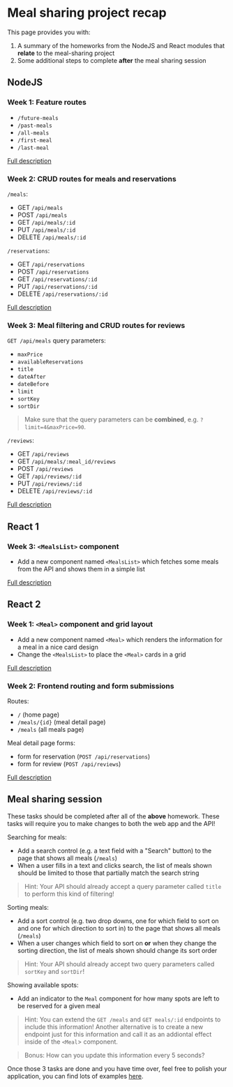 # Meal sharing project recap

This page provides you with:
1. A summary of the homeworks from the NodeJS and React modules that **relate** to the meal-sharing project
2. Some additional steps to complete **after** the meal sharing session

## NodeJS 

### Week 1: Feature routes

- `/future-meals`
- `/past-meals`
- `/all-meals`
- `/first-meal`
- `/last-meal`

[Full description](https://github.com/HackYourFuture-CPH/node.js/blob/main/week1/homework/readme.md#meal-sharing-endpoints)

### Week 2: CRUD routes for meals and reservations

`/meals`:
- GET `/api/meals`
- POST `/api/meals`
- GET `/api/meals/:id`
- PUT `/api/meals/:id`
- DELETE `/api/meals/:id`

`/reservations`:
- GET `/api/reservations`
- POST `/api/reservations`
- GET `/api/reservations/:id`
- PUT `/api/reservations/:id`
- DELETE `/api/reservations/:id`

[Full description](https://github.com/HackYourFuture-CPH/node.js/blob/main/week2/homework/readme.md#meal-sharing-endpoints)

### Week 3: Meal filtering and CRUD routes for reviews

`GET /api/meals` query parameters:
- `maxPrice`
- `availableReservations`
- `title`
- `dateAfter`
- `dateBefore`
- `limit`
- `sortKey`
- `sortDir`

> Make sure that the query parameters can be **combined**, e.g. `?limit=4&maxPrice=90`.

`/reviews`:
- GET `/api/reviews`
- GET `/api/meals/:meal_id/reviews`
- POST `/api/reviews`
- GET `/api/reviews/:id`
- PUT `/api/reviews/:id`
- DELETE `/api/reviews/:id`

[Full description](https://github.com/HackYourFuture-CPH/node.js/blob/main/week3/homework/readme.md#meal-sharing-endpoints)

## React 1 

### Week 3: `<MealsList>` component

- Add a new component named `<MealsList>` which fetches some meals from the API and shows them in a simple list

[Full description](https://github.com/HackYourFuture-CPH/React/blob/main/react1/week3/homework.md#meal-sharing)

## React 2

### Week 1: `<Meal>` component and grid layout

- Add a new component named `<Meal>` which renders the information for a meal in a nice card design
- Change the `<MealsList>` to place the `<Meal>` cards in a grid

[Full description](https://github.com/HackYourFuture-CPH/React/blob/main/react2/week1/homework.md#meal-sharing)

### Week 2: Frontend routing and form submissions

Routes:
- `/` (home page)
- `/meals/{id}` (meal detail page)
- `/meals` (all meals page)

Meal detail page forms:
- form for reservation (`POST /api/reservations`)
- form for review (`POST /api/reviews`)

[Full description](https://github.com/HackYourFuture-CPH/React/blob/main/react2/week2/homework.md#meal-sharing-app-continued)

## Meal sharing session

These tasks should be completed after all of the **above** homework.  These tasks will require you to make changes to both the web app and the API!

Searching for meals:
- Add a search control (e.g. a text field with a "Search" button) to the page that shows all meals (`/meals`)
- When a user fills in a text and clicks search, the list of meals shown should be limited to those that partially match the search string
> Hint: Your API should already accept a query parameter called `title` to perform this kind of filtering!

Sorting meals:
- Add a sort control (e.g. two drop downs, one for which field to sort on and one for which direction to sort in) to the page that shows all meals (`/meals`)
- When a user changes which field to sort on **or** when they change the sorting direction, the list of meals shown should change its sort order
> Hint: Your API should already accept two query parameters called `sortKey` and `sortDir`!

Showing available spots:
- Add an indicator to the `Meal` component for how many spots are left to be reserved for a given meal
> Hint: You can extend the `GET /meals` and `GET meals/:id` endpoints to include this information! Another alternative is to create a new endpoint just for this information and call it as an addiontal effect inside of the `<Meal`> component.


> Bonus: How can you update this information every 5 seconds?

Once those 3 tasks are done and you have time over, feel free to polish your application, you can find lots of examples [here](./design-inspo.md).
